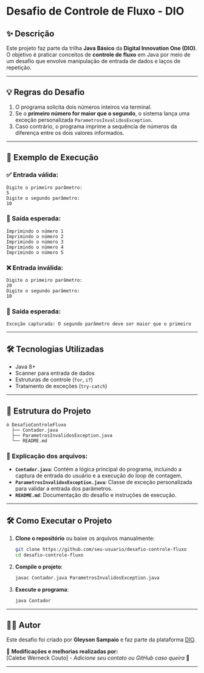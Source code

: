 # Desafio de Controle de Fluxo - DIO

## ✨ Descrição

Este projeto faz parte da trilha **Java Básico** da **Digital Innovation One (DIO)**. O objetivo é praticar conceitos de **controle de fluxo** em Java por meio de um desafio que envolve manipulação de entrada de dados e laços de repetição.

---

## 💡 Regras do Desafio

1. O programa solicita dois números inteiros via terminal.
2. Se o **primeiro número for maior que o segundo**, o sistema lança uma exceção personalizada `ParametrosInvalidosException`.
3. Caso contrário, o programa imprime a sequência de números da diferença entre os dois valores informados.

---

## 📄 Exemplo de Execução

### ✅ Entrada válida:
```
Digite o primeiro parâmetro:
5
Digite o segundo parâmetro:
10
```
### 📝 Saída esperada:
```
Imprimindo o número 1
Imprimindo o número 2
Imprimindo o número 3
Imprimindo o número 4
Imprimindo o número 5
```

### ❌ Entrada inválida:
```
Digite o primeiro parâmetro:
20
Digite o segundo parâmetro:
10
```
### 📝 Saída esperada:
```
Exceção capturada: O segundo parâmetro deve ser maior que o primeiro
```

---

## 🛠️ Tecnologias Utilizadas
- Java 8+
- Scanner para entrada de dados
- Estruturas de controle (`for`, `if`)
- Tratamento de exceções (`try-catch`)

---

## 📁 Estrutura do Projeto
```
ó DesafioControleFluxo
  ├── Contador.java
  ├── ParametrosInvalidosException.java
  └── README.md
```

### 📝 Explicação dos arquivos:
- **`Contador.java`**: Contém a lógica principal do programa, incluindo a captura de entrada do usuário e a execução do loop de contagem.
- **`ParametrosInvalidosException.java`**: Classe de exceção personalizada para validar a entrada dos parâmetros.
- **`README.md`**: Documentação do desafio e instruções de execução.

---

## 🛠️ Como Executar o Projeto

1. **Clone o repositório** ou baixe os arquivos manualmente:
   ```bash
   git clone https://github.com/seu-usuario/desafio-controle-fluxo
   cd desafio-controle-fluxo
   ```
2. **Compile o projeto**:
   ```bash
   javac Contador.java ParametrosInvalidosException.java
   ```
3. **Execute o programa**:
   ```bash
   java Contador
   ```

---

## 👨‍💻 Autor

Este desafio foi criado por **Gleyson Sampaio** e faz parte da plataforma [DIO](https://www.dio.me/).  

📅 **Modificações e melhorias realizadas por:**  
[Calebe Werneck Couto] - *Adicione seu contato ou GitHub caso queira* 🚀

---

